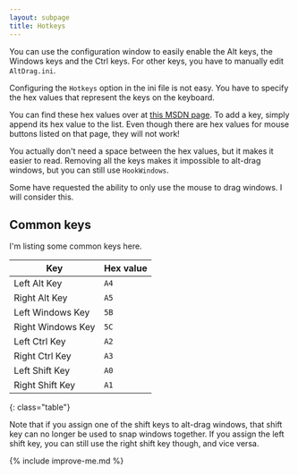 ```yaml
---
layout: subpage
title: Hotkeys
---
```


You can use the configuration window to easily enable the Alt keys, the Windows keys and the Ctrl keys. For other keys, you have to manually edit `AltDrag.ini`.

Configuring the `Hotkeys` option in the ini file is not easy. You have to specify the hex values that represent the keys on the keyboard.

You can find these hex values over at [this MSDN page](https://msdn.microsoft.com/en-us/library/dd375731(VS.85).aspx). To add a key, simply append its hex value to the list. Even though there are hex values for mouse buttons listed on that page, they will not work!

You actually don't need a space between the hex values, but it makes it easier to read. Removing all the keys makes it impossible to alt-drag windows, but you can still use `HookWindows`.

Some have requested the ability to only use the mouse to drag windows. I will consider this.


## Common keys

I'm listing some common keys here.

| Key                | Hex value |
| ---                | --------- |
| Left Alt Key       | `A4` |
| Right Alt Key      | `A5` |
| Left Windows Key   | `5B` |
| Right Windows Key  | `5C` |
| Left Ctrl Key      | `A2` |
| Right Ctrl Key     | `A3` |
| Left Shift Key     | `A0` |
| Right Shift Key    | `A1` |
{: class="table"}

Note that if you assign one of the shift keys to alt-drag windows, that shift key can no longer be used to snap windows together. If you assign the left shift key, you can still use the right shift key though, and vice versa.


{% include improve-me.md %}
